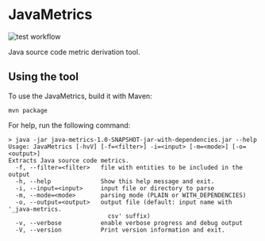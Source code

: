 # JavaMetrics

![test workflow](https://github.com/SoftwareEngineeringLab/javametrics/actions/workflows/test.yml/badge.svg)

Java source code metric derivation tool.

## Using the tool
To use the JavaMetrics, build it with Maven:
```shell
mvn package
```
For help, run the following command:
```shell
> java -jar java-metrics-1.0-SNAPSHOT-jar-with-dependencies.jar --help
Usage: JavaMetrics [-hvV] [-f=<filter>] -i=<input> [-m=<mode>] [-o=<output>]
Extracts Java source code metrics.
  -f, --filter=<filter>   file with entities to be included in the output
  -h, --help              Show this help message and exit.
  -i, --input=<input>     input file or directory to parse
  -m, --mode=<mode>       parsing mode (PLAIN or WITH_DEPENDENCIES)
  -o, --output=<output>   output file (default: input name with '_java-metrics.
                            csv' suffix)
  -v, --verbose           enable verbose progress and debug output
  -V, --version           Print version information and exit.
```
